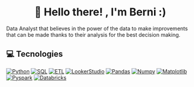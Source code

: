 <h1 align="center">👋 Hello there! , I'm Berni :)</h1>
Data Analyst that believes in the power of the data to make improvements that can be made thanks to their analysis for the best decision making.

## 💻 Tecnologies
[![Python](https://img.shields.io/badge/Python-323330?style=for-the-badge&logo=Python&logoColor=F7DF1E)]()
[![SQL](https://img.shields.io/badge/SQL-000000?style=for-the-badge&logo=SQL&logoColor=white)]()
[![ETL](https://img.shields.io/badge/ETL-4EA94B?style=for-the-badge&logo=ETL&logoColor=white)]()
[![LookerStudio](https://img.shields.io/badge/LookerStudio%20js-000000?style=for-the-badge&logo=LookerStudio&logoColor=white)]()
[![Pandas](https://img.shields.io/badge/Pandas-009639?style=for-the-badge&logo=Pandas&logoColor=white)]()
[![Numpy](https://img.shields.io/badge/Numpy%20js-339933?style=for-the-badge&logo=Numpy&logoColor=white)]()
[![Matplotlib](https://img.shields.io/badge/Matplotlib-FF6C37?style=for-the-badge&logo=Mathplotlib&logoColor=white)]()
[![Pyspark](https://img.shields.io/badge/Spark-20232A?style=for-the-badge&logo=Spark&logoColor=61DAFB)]()
[![Databricks](https://img.shields.io/badge/Databricks-B73BFE?style=for-the-badge&logo=Databricks&logoColor=FFD62E)]()
